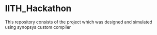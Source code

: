 # IITH_Hackathon
This repository consists of the project which was designed and simulated using synopsys custom compiler
